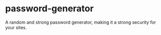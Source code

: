 # password-generator
A random and strong password generator, making it a strong security for your sites.
